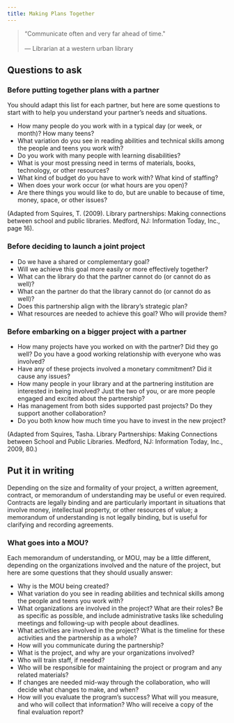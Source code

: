 ```yaml
---
title: Making Plans Together
---
```

>“Communicate often and very far ahead of time."<br/><br/>— Librarian at a western urban library

## Questions to ask
### Before putting together plans with a partner
You should adapt this list for each partner, but here are some questions to start with to help you understand your partner’s needs and situations.
* How many people do you work with in a typical day (or week, or month)? How many teens? 
* What variation do you see in reading abilities and technical skills among the people and teens you work with?
* Do you work with many people with learning disabilities?
* What is your most pressing need in terms of materials, books, technology, or other resources?
* What kind of budget do you have to work with? What kind of staffing? 
* When does your work occur (or what hours are you open)?
* Are there things you would like to do, but are unable to because of time, money, space, or other issues? 

(Adapted from Squires, T. (2009). Library partnerships: Making connections between school and public libraries. Medford, NJ: Information Today, Inc., page 16).

### Before deciding to launch a joint project 

* Do we have a shared or complementary goal?
* Will we achieve this goal more easily or more effectively together?
* What can the library do that the partner cannot do (or cannot do as well)?
* What can the partner do that the library cannot do (or cannot do as well)?
* Does this partnership align with the library’s strategic plan? 
* What resources are needed to achieve this goal? Who will provide them? 

### Before embarking on a bigger project with a partner
* How many projects have you worked on with the partner? Did they go well? Do you have a good working relationship with everyone who was involved?
* Have any of these projects involved a monetary commitment? Did it cause any issues?
* How many people in your library and at the partnering institution are interested in being involved? Just the two of you, or are more people engaged and excited about the partnership?
* Has management from both sides supported past projects? Do they support another collaboration?
* Do you both know how much time you have to invest in the new project?

(Adapted from Squires, Tasha. Library Partnerships: Making Connections between School and Public Libraries. Medford, NJ: Information Today, Inc., 2009, 80.)

## Put it in writing
Depending on the size and formality of your project, a written agreement, contract, or memorandum of understanding may be useful or even required. Contracts are legally binding and are particularly important in situations that involve money, intellectual property, or other resources of value; a memorandum of understanding is not legally binding, but is useful for clarifying and recording agreements. 

### What goes into a MOU? 
Each memorandum of understanding, or MOU, may be a little different, depending on the organizations involved and the nature of the project, but here are some questions that they should usually answer: 
* Why is the MOU being created? 
* What variation do you see in reading abilities and technical skills among the people and teens you work with?
* What organizations are involved in the project? What are their roles? Be as specific as possible, and include administrative tasks like scheduling meetings and following-up with people about deadlines.
* What activities are involved in the project? What is the timeline for these activities and the partnership as a whole? 
* How will you communicate during the partnership? 
* What is the project, and why are your organizations involved? 
* Who will train staff, if needed? 
* Who will be responsible for maintaining the project or program and any related materials?
* If changes are needed mid-way through the collaboration, who will decide what changes to make, and when? 
* How will you evaluate the program’s success? What will you measure, and who will collect that information? Who will receive a copy of the final evaluation report? 
